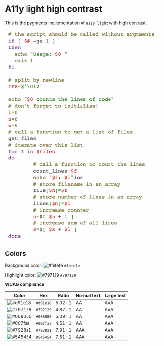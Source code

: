 # A11y light high contrast

This is the pygments implementation of [`a11y light`](https://github.com/ericwbailey/a11y-syntax-highlighting) with high contrast.

![Screenshot of the light accessibility theme in a bash script](./images/a11y-high-contrast-light.png)

## Colors

Background color: ![#fefefe](https://via.placeholder.com/20/fefefe/fefefe.png) `#fefefe`

Highlight color: ![#797129](https://via.placeholder.com/20/797129/797129.png) `#797129`

**WCAG compliance**

| Color | Hex | Ratio | Normal text | Large text |
| ----- | --- | ----- | ----------- | ---------- |
| ![#d91e18](https://via.placeholder.com/20/d91e18/d91e18.png) | `#d91e18` | 5.02 : 1 | AA | AAA |
| ![#797129](https://via.placeholder.com/20/797129/797129.png) | `#797129` | 4.87 : 1 | AA | AAA |
| ![#008000](https://via.placeholder.com/20/008000/008000.png) | `#008000` | 5.09 : 1 | AA | AAA |
| ![#007faa](https://via.placeholder.com/20/007faa/007faa.png) | `#007faa` | 4.51 : 1 | AA | AAA |
| ![#7928a1](https://via.placeholder.com/20/7928a1/7928a1.png) | `#7928a1` | 7.91 : 1 | AAA | AAA |
| ![#545454](https://via.placeholder.com/20/545454/545454.png) | `#545454` | 7.51 : 1 | AAA | AAA |
